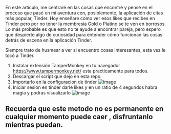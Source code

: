 En este artículo, me centraré en las cosas que encontré y pensé en el proceso que pasé en mi aventura con, posiblemente, la aplicación de citas más popular, Tinder.
Hoy enseñare como ver esos likes que recibes en Tinder pero por no tener la membresia Gold  o Platino se te ven en borrosos.
Lo más probable es que esto no te ayude a encontrar pareja, pero espero que despierte algo de curiosidad para entender cómo funcionan las cosas detrás de escena en la aplicación Tinder.

Siempre trato de husmear a ver si encuentro cosas interesantes, esta vez le tocó a Tinder.


1) Instalar extensión TamperMonkey en tu navegador https://www.tampermonkey.net/ esta practicamente para todos.
2) Descargar el script que dejo en esta repo.
3) Importarlo en la configuracion de tinder ![image](https://user-images.githubusercontent.com/17550010/157151777-7695bb33-de63-4993-b814-c02d3cedf5c8.png)
4) Iniciar sesión en tinder darle likes y en un ratio de 4 segundos habra magia y podras visualizarlo 
![image](https://user-images.githubusercontent.com/17550010/157152157-72bdbc46-f591-463a-8ab5-d9859c0475b5.png)



<h2>Recuerda que este metodo no es permanente en cualquier momento puede caer , disfruntanlo mientras puedan.</h2>



